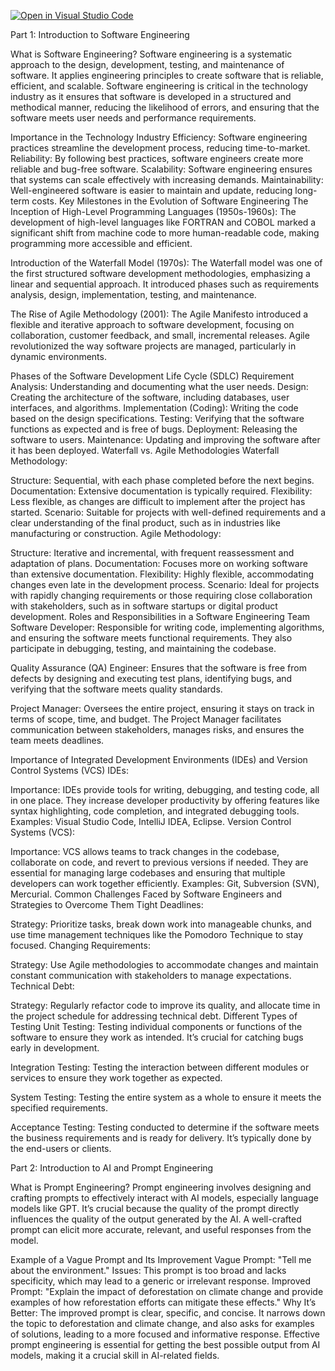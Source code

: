 [![Open in Visual Studio Code](https://classroom.github.com/assets/open-in-vscode-2e0aaae1b6195c2367325f4f02e2d04e9abb55f0b24a779b69b11b9e10269abc.svg)](https://classroom.github.com/online_ide?assignment_repo_id=15575006&assignment_repo_type=AssignmentRepo)

Part 1: Introduction to Software Engineering

What is Software Engineering?
Software engineering is a systematic approach to the design, development, testing, and maintenance of software. It applies engineering principles to create software that is reliable, efficient, and scalable. Software engineering is critical in the technology industry as it ensures that software is developed in a structured and methodical manner, reducing the likelihood of errors, and ensuring that the software meets user needs and performance requirements.

Importance in the Technology Industry
Efficiency: Software engineering practices streamline the development process, reducing time-to-market.
Reliability: By following best practices, software engineers create more reliable and bug-free software.
Scalability: Software engineering ensures that systems can scale effectively with increasing demands.
Maintainability: Well-engineered software is easier to maintain and update, reducing long-term costs.
Key Milestones in the Evolution of Software Engineering
The Inception of High-Level Programming Languages (1950s-1960s): The development of high-level languages like FORTRAN and COBOL marked a significant shift from machine code to more human-readable code, making programming more accessible and efficient.

Introduction of the Waterfall Model (1970s): The Waterfall model was one of the first structured software development methodologies, emphasizing a linear and sequential approach. It introduced phases such as requirements analysis, design, implementation, testing, and maintenance.

The Rise of Agile Methodology (2001): The Agile Manifesto introduced a flexible and iterative approach to software development, focusing on collaboration, customer feedback, and small, incremental releases. Agile revolutionized the way software projects are managed, particularly in dynamic environments.

Phases of the Software Development Life Cycle (SDLC)
Requirement Analysis: Understanding and documenting what the user needs.
Design: Creating the architecture of the software, including databases, user interfaces, and algorithms.
Implementation (Coding): Writing the code based on the design specifications.
Testing: Verifying that the software functions as expected and is free of bugs.
Deployment: Releasing the software to users.
Maintenance: Updating and improving the software after it has been deployed.
Waterfall vs. Agile Methodologies
Waterfall Methodology:

Structure: Sequential, with each phase completed before the next begins.
Documentation: Extensive documentation is typically required.
Flexibility: Less flexible, as changes are difficult to implement after the project has started.
Scenario: Suitable for projects with well-defined requirements and a clear understanding of the final product, such as in industries like manufacturing or construction.
Agile Methodology:

Structure: Iterative and incremental, with frequent reassessment and adaptation of plans.
Documentation: Focuses more on working software than extensive documentation.
Flexibility: Highly flexible, accommodating changes even late in the development process.
Scenario: Ideal for projects with rapidly changing requirements or those requiring close collaboration with stakeholders, such as in software startups or digital product development.
Roles and Responsibilities in a Software Engineering Team
Software Developer: Responsible for writing code, implementing algorithms, and ensuring the software meets functional requirements. They also participate in debugging, testing, and maintaining the codebase.

Quality Assurance (QA) Engineer: Ensures that the software is free from defects by designing and executing test plans, identifying bugs, and verifying that the software meets quality standards.

Project Manager: Oversees the entire project, ensuring it stays on track in terms of scope, time, and budget. The Project Manager facilitates communication between stakeholders, manages risks, and ensures the team meets deadlines.

Importance of Integrated Development Environments (IDEs) and Version Control Systems (VCS)
IDEs:

Importance: IDEs provide tools for writing, debugging, and testing code, all in one place. They increase developer productivity by offering features like syntax highlighting, code completion, and integrated debugging tools.
Examples: Visual Studio Code, IntelliJ IDEA, Eclipse.
Version Control Systems (VCS):

Importance: VCS allows teams to track changes in the codebase, collaborate on code, and revert to previous versions if needed. They are essential for managing large codebases and ensuring that multiple developers can work together efficiently.
Examples: Git, Subversion (SVN), Mercurial.
Common Challenges Faced by Software Engineers and Strategies to Overcome Them
Tight Deadlines:

Strategy: Prioritize tasks, break down work into manageable chunks, and use time management techniques like the Pomodoro Technique to stay focused.
Changing Requirements:

Strategy: Use Agile methodologies to accommodate changes and maintain constant communication with stakeholders to manage expectations.
Technical Debt:

Strategy: Regularly refactor code to improve its quality, and allocate time in the project schedule for addressing technical debt.
Different Types of Testing
Unit Testing: Testing individual components or functions of the software to ensure they work as intended. It’s crucial for catching bugs early in development.

Integration Testing: Testing the interaction between different modules or services to ensure they work together as expected.

System Testing: Testing the entire system as a whole to ensure it meets the specified requirements.

Acceptance Testing: Testing conducted to determine if the software meets the business requirements and is ready for delivery. It’s typically done by the end-users or clients.

Part 2: Introduction to AI and Prompt Engineering

What is Prompt Engineering?
Prompt engineering involves designing and crafting prompts to effectively interact with AI models, especially language models like GPT. It’s crucial because the quality of the prompt directly influences the quality of the output generated by the AI. A well-crafted prompt can elicit more accurate, relevant, and useful responses from the model.

Example of a Vague Prompt and Its Improvement
Vague Prompt: "Tell me about the environment."
Issues: This prompt is too broad and lacks specificity, which may lead to a generic or irrelevant response.
Improved Prompt: "Explain the impact of deforestation on climate change and provide examples of how reforestation efforts can mitigate these effects."
Why It’s Better: The improved prompt is clear, specific, and concise. It narrows down the topic to deforestation and climate change, and also asks for examples of solutions, leading to a more focused and informative response.
Effective prompt engineering is essential for getting the best possible output from AI models, making it a crucial skill in AI-related fields.
